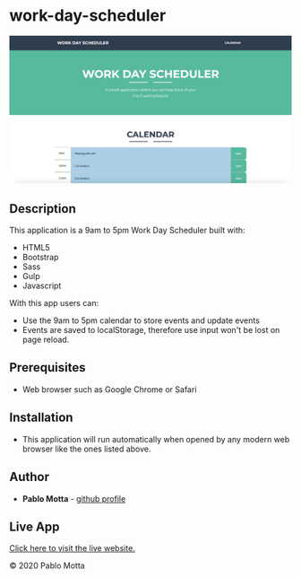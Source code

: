# work-day-scheduler

![password generator demo](./img/work-day-scheduler.png)

## Description

This application is a 9am to 5pm Work Day Scheduler built with:

-   HTML5
-   Bootstrap
-   Sass
-   Gulp
-   Javascript

With this app users can:

-   Use the 9am to 5pm calendar to store events and update events
-   Events are saved to localStorage, therefore use input won't be lost on page reload.

## Prerequisites

-   Web browser such as Google Chrome or Safari

## Installation

-   This application will run automatically when opened by any modern web browser like the ones listed above.

## Author

-   **Pablo Motta** - [github profile](https://github.com/pablomotta)

## Live App

[Click here to visit the live website.](https://pablomotta.github.io/day-planner/)

© 2020 Pablo Motta
